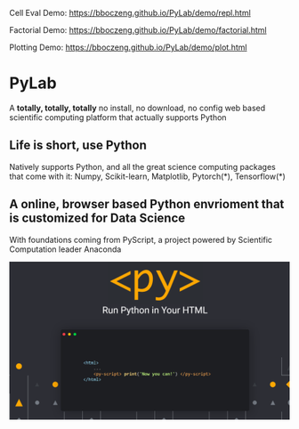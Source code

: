 Cell Eval Demo:
https://bboczeng.github.io/PyLab/demo/repl.html

Factorial Demo:
https://bboczeng.github.io/PyLab/demo/factorial.html

Plotting Demo:
https://bboczeng.github.io/PyLab/demo/plot.html

# PyLab
A **totally, totally, totally** no install, no download, no config web based scientific computing platform that actually supports Python 

## Life is short, use Python
Natively supports Python, and all the great science computing packages that come with it: Numpy, Scikit-learn, Matplotlib, Pytorch(\*), Tensorflow(\*) 

## A online, browser based Python envrioment that is customized for Data Science 
With foundations coming from PyScript, a project powered by Scientific Computation leader Anaconda 

![](imgs/pyscript.png)
